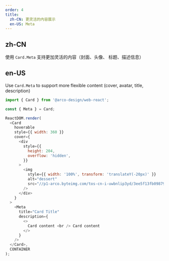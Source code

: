 ```yaml
---
order: 4
title:
  zh-CN: 更灵活的内容展示
  en-US: Meta
---
```


## zh-CN

使用 `Card.Meta` 支持更加灵活的内容（封面、头像、 标题、描述信息）

## en-US

Use `Card.Meta` to support more flexible content (cover, avatar, title, description)

```js
import { Card } from '@arco-design/web-react';

const { Meta } = Card;

ReactDOM.render(
  <Card
    hoverable
    style={{ width: 360 }}
    cover={
      <div
        style={{
          height: 204,
          overflow: 'hidden',
        }}
      >
        <img
          style={{ width: '100%', transform: 'translateY(-20px)' }}
          alt="dessert"
          src="//p1-arco.byteimg.com/tos-cn-i-uwbnlip3yd/3ee5f13fb09879ecb5185e440cef6eb9.png~tplv-uwbnlip3yd-webp.webp"
        />
      </div>
    }
  >
    <Meta
      title="Card Title"
      description={
        <>
          Card content <br /> Card content
        </>
      }
    />
  </Card>,
  CONTAINER
);
```
